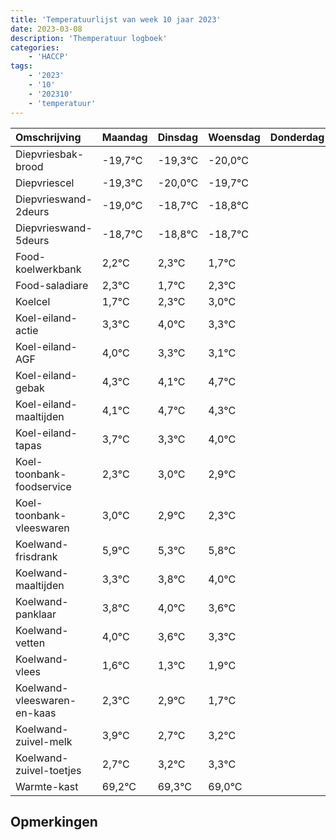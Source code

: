 ```yaml
---
title: 'Temperatuurlijst van week 10 jaar 2023'
date: 2023-03-08
description: 'Themperatuur logboek'
categories:
    - 'HACCP'
tags:
    - '2023'
    - '10'
    - '202310'
    - 'temperatuur'
---
```

|Omschrijving|Maandag|Dinsdag|Woensdag|Donderdag|Vrijdag|Zaterdag|Zondag|
|:---|:---|:---|:---|:---|:---|:---|:---|
|Diepvriesbak-brood|-19,7°C|-19,3°C|-20,0°C| | | | |
|Diepvriescel|-19,3°C|-20,0°C|-19,7°C| | | | |
|Diepvrieswand-2deurs|-19,0°C|-18,7°C|-18,8°C| | | | |
|Diepvrieswand-5deurs|-18,7°C|-18,8°C|-18,7°C| | | | |
|Food-koelwerkbank|2,2°C|2,3°C|1,7°C| | | | |
|Food-saladiare|2,3°C|1,7°C|2,3°C| | | | |
|Koelcel|1,7°C|2,3°C|3,0°C| | | | |
|Koel-eiland-actie|3,3°C|4,0°C|3,3°C| | | | |
|Koel-eiland-AGF|4,0°C|3,3°C|3,1°C| | | | |
|Koel-eiland-gebak|4,3°C|4,1°C|4,7°C| | | | |
|Koel-eiland-maaltijden|4,1°C|4,7°C|4,3°C| | | | |
|Koel-eiland-tapas|3,7°C|3,3°C|4,0°C| | | | |
|Koel-toonbank-foodservice|2,3°C|3,0°C|2,9°C| | | | |
|Koel-toonbank-vleeswaren|3,0°C|2,9°C|2,3°C| | | | |
|Koelwand-frisdrank|5,9°C|5,3°C|5,8°C| | | | |
|Koelwand-maaltijden|3,3°C|3,8°C|4,0°C| | | | |
|Koelwand-panklaar|3,8°C|4,0°C|3,6°C| | | | |
|Koelwand-vetten|4,0°C|3,6°C|3,3°C| | | | |
|Koelwand-vlees|1,6°C|1,3°C|1,9°C| | | | |
|Koelwand-vleeswaren-en-kaas|2,3°C|2,9°C|1,7°C| | | | |
|Koelwand-zuivel-melk|3,9°C|2,7°C|3,2°C| | | | |
|Koelwand-zuivel-toetjes|2,7°C|3,2°C|3,3°C| | | | |
|Warmte-kast|69,2°C|69,3°C|69,0°C| | | | |

## Opmerkingen


